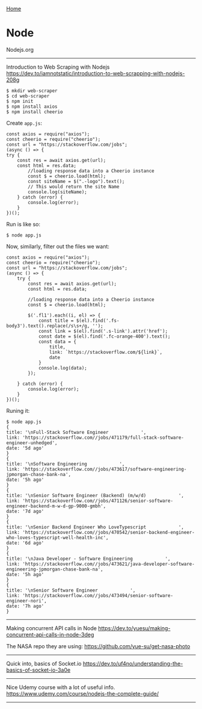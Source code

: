 [Home](Readme.md)
# Node

Nodejs.org

---

Introduction to Web Scraping with Nodejs
https://dev.to/iamnotstatic/introduction-to-web-scrapping-with-nodejs-208g

    $ mkdir web-scraper 
    $ cd web-scraper
    $ npm init
    $ npm install axios
    $ npm install cheerio

Create `app.js`:

    const axios = require("axios");
    const cheerio = require("cheerio");
    const url = "https://stackoverflow.com/jobs";
    (async () => {
    try {
        const res = await axios.get(url);
        const html = res.data;
            //loading response data into a Cheerio instance
            const $ = cheerio.load(html);
            const siteName = $(".-logo").text();
            // This would return the site Name
            console.log(siteName);
        } catch (error) {
            console.log(error);
        }
    })();

Run is like so:

    $ node app.js

Now, similarly, filter out the files we want:

    const axios = require("axios");
    const cheerio = require("cheerio");
    const url = "https://stackoverflow.com/jobs";
    (async () => {
        try {
            const res = await axios.get(url);
            const html = res.data;

            //loading response data into a Cheerio instance
            const $ = cheerio.load(html);

            $('.fl1').each((i, el) => {
                const title = $(el).find('.fs-body3').text().replace(/s\s+/g, '');
                const link = $(el).find('.s-link').attr('href');
                const date = $(el).find('.fc-orange-400').text();
                const data = {
                    title,
                    link: `https://stackoverflow.com/${link}`,
                    date
                }
                console.log(data);
            });

        } catch (error) {
            console.log(error);
        }
    })();

Runing it:

    $ node app.js
    {
    title: '\nFull-Stack Software Engineer            ',
    link: 'https://stackoverflow.com//jobs/471179/full-stack-software-engineer-unhedged',
    date: '5d ago'
    }
    {
    title: '\nSoftware Engineering            ',
    link: 'https://stackoverflow.com//jobs/473617/software-engineering-jpmorgan-chase-bank-na',
    date: '5h ago'
    }
    {
    title: '\nSenior Software Engineer (Backend) (m/w/d)            ',
    link: 'https://stackoverflow.com//jobs/471126/senior-software-engineer-backend-m-w-d-gp-9000-gmbh',
    date: '7d ago'
    }
    {
    title: '\nSenior Backend Engineer Who LoveTypescript            ',
    link: 'https://stackoverflow.com//jobs/470542/senior-backend-engineer-who-loves-typescript-well-health-inc',
    date: '6d ago'
    }
    {
    title: '\nJava Developer - Software Engineering            ',
    link: 'https://stackoverflow.com//jobs/473621/java-developer-software-engineering-jpmorgan-chase-bank-na',
    date: '5h ago'
    }
    {
    title: '\nSenior Software Engineer            ',
    link: 'https://stackoverflow.com//jobs/473494/senior-software-engineer-nori',
    date: '7h ago'
    }
    
---

Making concurrent API calls in Node
https://dev.to/yuesu/making-concurrent-api-calls-in-node-3deg

The NASA repo they are using: https://github.com/yue-su/get-nasa-photo

---

Quick into, basics of Socket.io
https://dev.to/uf4no/understanding-the-basics-of-socket-io-3a0e

---

Nice Udemy course with a lot of useful info.
https://www.udemy.com/course/nodejs-the-complete-guide/

---
